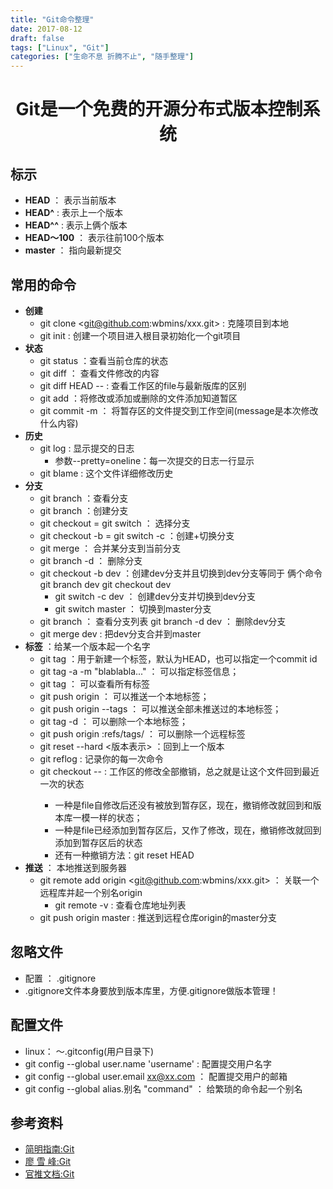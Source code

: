 ```yaml
---
title: "Git命令整理"
date: 2017-08-12
draft: false
tags: ["Linux", "Git"]
categories: ["生命不息 折腾不止", "随手整理"]
---
```

# <center>**Git是一个免费的开源分布式版本控制系统**</center>
## **标示**
- **HEAD** ： 表示当前版本
- **HEAD^** : 表示上一个版本
- **HEAD^^** : 表示上俩个版本
- **HEAD～100** ： 表示往前100个版本
- **master** ： 指向最新提交
## **常用的命令**
- **创建**
    * git clone <git@github.com:wbmins/xxx.git> : 克隆项目到本地
    * git init : 创建一个项目进入根目录初始化一个git项目
- **状态**
    * git status ：查看当前仓库的状态
    * git diff ： 查看文件修改的内容
    * git diff HEAD -- <file> : 查看工作区的file与最新版库的区别
    * git add <file> ：将修改或添加或删除的文件添加知道暂区
    * git commit -m <message> ： 将暂存区的文件提交到工作空间(message是本次修改什么内容)
- **历史**
    * git log : 显示提交的日志
        + 参数--pretty=oneline：每一次提交的日志一行显示
    * git blame <file> : 这个文件详细修改历史
- **分支**
    * git branch ：查看分支
    * git branch <name> ：创建分支
    * git checkout <name> = git switch <name> ： 选择分支
    * git checkout -b <name> = git switch -c <name> ：创建+切换分支
    * git merge <name> ： 合并某分支到当前分支
    * git branch -d <name> ： 删除分支
    * git checkout -b dev ：创建dev分支并且切换到dev分支等同于 俩个命令git branch dev git checkout dev
        + git switch -c dev ： 创建dev分支并切换到dev分支
        + git switch master ： 切换到master分支
    * git branch ： 查看分支列表
        git branch -d dev ： 删除dev分支
    * git merge dev : 把dev分支合并到master
- **标签** ：给某一个版本起一个名字
    * git tag <tagname> ：用于新建一个标签，默认为HEAD，也可以指定一个commit id
    * git tag -a <tagname> -m "blablabla..." ： 可以指定标签信息；
    * git tag ： 可以查看所有标签
    * git push origin <tagname> ： 可以推送一个本地标签；
    * git push origin --tags ： 可以推送全部未推送过的本地标签；
    * git tag -d <tagname> ： 可以删除一个本地标签；
    * git push origin :refs/tags/<tagname> ： 可以删除一个远程标签
    * git reset --hard <版本表示> ：回到上一个版本
    * git reflog : 记录你的每一次命令
    * git checkout -- <file> : 工作区的修改全部撤销，总之就是让这个文件回到最近一次的状态
        + 一种是file自修改后还没有被放到暂存区，现在，撤销修改就回到和版本库一模一样的状态；
        + 一种是file已经添加到暂存区后，又作了修改，现在，撤销修改就回到添加到暂存区后的状态
        + 还有一种撤销方法：git reset HEAD <file>
- **推送** ： 本地推送到服务器
    * git remote add origin <git@github.com:wbmins/xxx.git> ： 关联一个远程库并起一个别名origin
        + git remote -v : 查看仓库地址列表
    * git push origin master : 推送到远程仓库origin的master分支

## **忽略文件** 
- 配置 ： .gitignore
- .gitignore文件本身要放到版本库里，方便.gitignore做版本管理！
## **配置文件**
- linux： ～.gitconfig(用户目录下)
- git config --global user.name 'username' : 配置提交用户名字
- git config --global user.email xx@xx.com ： 配置提交用户的邮箱
- git config --global alias.别名 "command" ： 给繁琐的命令起一个别名
## **参考资料**
- [简明指南:Git](http://rogerdudler.github.io/git-guide/index.zh.html)
- [廖 雪 峰:Git](https://www.liaoxuefeng.com/wiki/896043488029600)
- [官推文档:Git](https://git-scm.com/book/zh/v2)

